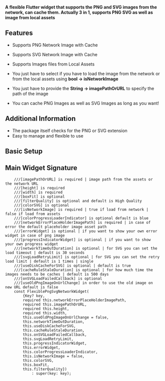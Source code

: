 **A flexible Flutter widget that supports the PNG and SVG images from the network, can cache them. Actually 3 in 1, supports PNG SVG as well as image from local assets**

## Features

* Supports PNG Network Image with Cache
* Supports SVG Network Image with Cache
* Supports Images files from Local Assets

* You just have to select if you have to load the image from the network or from the local assets using **bool -> isNetworkImage**
* You just have to provide the **String -> imagePathOrURL** to specify the path of the image
* You can cache PNG Images as well as SVG Images as long as you want!

## Additional Information

* The package itself checks for the PNG or SVG extension
* Easy to manage and flexible to use

## Basic Setup

## Main Widget Signature

```
    ///[imagePathOrURL] is required | image path from the assets or the network URL
    ///[height] is required
    ///[width] is required
    ///[boxFit] is optional
    ///[filterQuality] is optional and default is High Quality
    ///[colorSVG] is optional
    ///[isNetworkImage] is required | true if load from network | false if load from assets
    ///[colorProgressLoaderIndicator] is optional default is blue
    ///[networkErrorPlaceHolderImagePath] is required | in case of error the default placeholder image asset path
    ///[errorWidget] is optional | if you want to show your own error widget in case of png image
    ///[progressIndicatorWidget] is optional | if you want to show your own progress widget
    ///[networkTimeOutDuration] is optional | for SVG you can set the load timeout | default is 30 seconds
    ///[svgLoadRetryLimit] is optional | for SVG you can set the retry load limit | default is 1 times | single
    ///[useDiskCacheForSVG] is optional | default is true
    ///[cacheRuleStaleDuration] is optional | for how much time the images needs to be caches | default is 500 days
    ///[onSVGLoadFailedCallback] is optional
    ///[useOldPngImageOnUrlChange] in order to use the old image on new URL default is false
    const FlexiblePngSvgNetworkWidget(
        {Key? key,
        required this.networkErrorPlaceHolderImagePath,
        required this.imagePathOrURL,
        required this.height,
        required this.width,
        this.useOldPngImageOnUrlChange = false,
        this.networkTimeOutDuration,
        this.useDiskCacheForSVG,
        this.cacheRuleStaleDuration,
        this.onSVGLoadFailedCallback,
        this.svgLoadRetryLimit,
        this.progressIndicatorWidget,
        this.errorWidget,
        this.colorProgressLoaderIndicator,
        this.isNetworkImage = false,
        this.colorSVG,
        this.boxFit,
        this.filterQuality})
            : super(key: key);
```